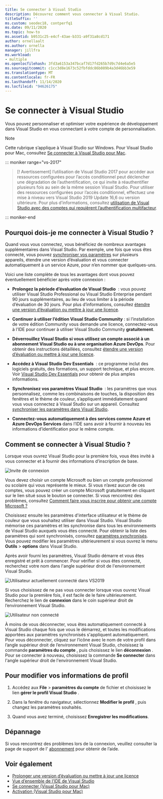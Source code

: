 ```yaml
---
title: Se connecter à Visual Studio
description: Découvrez comment vous connecter à Visual Studio.
titleSuffix: ''
ms.custom: seodec18, contperfq1
ms.date: 09/11/2020
ms.topic: how-to
ms.assetid: b9531c25-e4cf-43ae-b331-a9f31a8cd171
author: ornellaalt
ms.author: ornella
manager: jillfra
ms.workload:
- multiple
ms.openlocfilehash: 3fd3a6153a347bcaf7d17fd265b7d9c7d4e6a5e5
ms.sourcegitcommit: c1cc3d8e1673c52fbfddc86b089b4a3d46bb3e59
ms.translationtype: MT
ms.contentlocale: fr-FR
ms.lasthandoff: 11/14/2020
ms.locfileid: "94626175"
---
```

# <a name="sign-in-to-visual-studio"></a>Se connecter à Visual Studio

Vous pouvez personnaliser et optimiser votre expérience de développement dans Visual Studio en vous connectant à votre compte de personnalisation.

> [!NOTE]
> Cette rubrique s’applique à Visual Studio sur Windows. Pour Visual Studio pour Mac, consultez [Se connecter à Visual Studio pour Mac](/visualstudio/mac/signing-in).

::: moniker range="vs-2017"

> [! Avertissement] l’utilisation de Visual Studio 2017 pour accéder aux ressources configurées pour l’accès conditionnel peut déclencher une dégradation de l’authentification, ce qui invite à réauthentifier plusieurs fois au sein de la même session Visual Studio. 
> Pour utiliser des ressources configurées pour l’accès conditionnel, effectuez une mise à niveau vers Visual Studio 2019 Update 16,6 ou version ultérieure. Pour plus d’informations, consultez [utilisation de Visual Studio avec des comptes qui requièrent l’authentification multifacteur](work-with-multi-factor-authentication.md).

::: moniker-end

## <a name="why-should-i-sign-in-to-visual-studio"></a>Pourquoi dois-je me connecter à Visual Studio ?

Quand vous vous connectez, vous bénéficiez de nombreux avantages supplémentaires dans Visual Studio. Par exemple, une fois que vous êtes connecté, vous pouvez [synchroniser vos paramètres](synchronized-settings-in-visual-studio.md) sur plusieurs appareils, étendre une version d’évaluation et vous connecter automatiquement à un service Azure, pour n’en nommer que quelques-uns.

Voici une liste complète de tous les avantages dont vous pouvez éventuellement bénéficier après votre connexion :
- **Prolongez la période d’évaluation de Visual Studio**  : vous pouvez utiliser Visual Studio Professional ou Visual Studio Enterprise pendant 90 jours supplémentaires, au lieu de vous limiter à la période d’évaluation de 30 jours. Pour plus d’informations, consultez [étendre une version d’évaluation ou mettre à jour une licence](../ide/how-to-unlock-visual-studio.md).

- **Continuer à utiliser l’édition Visual Studio Community** : si l’installation de votre édition Community vous demande une licence, connectez-vous à l’IDE pour continuer à utiliser Visual Studio Community **gratuitement**. 

- **Déverrouillez Visual Studio si vous utilisez un compte associé à un abonnement Visual Studio ou à une organisation Azure DevOps**. Pour obtenir des instructions détaillées, consultez [étendre une version d’évaluation ou mettre à jour une licence](../ide/how-to-unlock-visual-studio.md).

- **Accédez à Visual Studio Dev Essentials**  : ce programme inclut des logiciels gratuits, des formations, un support technique, et plus encore. Voir [Visual Studio Dev Essentials](https://visualstudio.microsoft.com/dev-essentials/) pour obtenir de plus amples informations.

- **Synchronisez vos paramètres Visual Studio**  : les paramètres que vous personnalisez, comme les combinaisons de touches, la disposition des fenêtres et le thème de couleur, s’appliquent immédiatement quand vous vous connectez à Visual Studio sur un appareil. Consultez [synchroniser les paramètres dans Visual Studio](../ide/synchronized-settings-in-visual-studio.md).

- **Connectez-vous automatiquement à des services comme Azure et Azure DevOps Services** dans l’IDE sans avoir à fournir à nouveau les informations d’identification pour le même compte.

## <a name="how-to-sign-in-to-visual-studio"></a>Comment se connecter à Visual Studio ?

Lorsque vous ouvrez Visual Studio pour la première fois, vous êtes invité à vous connecter et à fournir des informations d’inscription de base.

![Invite de connexion](../ide/media/vs2019_signinpopup.png)

Vous devez choisir un compte Microsoft ou bien un compte professionnel ou scolaire qui vous représente le mieux. Si vous n’avez aucun de ces comptes, vous pouvez créer un compte Microsoft gratuitement en cliquant sur le lien situé sous le bouton se connecter. Si vous rencontrez des problèmes, consultez [Comment faire vous inscrire pour obtenir une compte Microsoft ?](https://support.microsoft.com/help/4026324/microsoft-account-how-to-create)

Choisissez ensuite les paramètres d'interface utilisateur et le thème de couleur que vous souhaitez utiliser dans Visual Studio. Visual Studio mémorise ces paramètres et les synchronise dans tous les environnements de Visual Studio auxquels vous êtes connecté. Pour obtenir la liste des paramètres qui sont synchronisés, consultez [paramètres synchronisés](../ide/synchronized-settings-in-visual-studio.md). Vous pouvez modifier les paramètres ultérieurement si vous ouvrez le menu **Outils**  >  **options** dans Visual Studio.

Après avoir fourni les paramètres, Visual Studio démarre et vous êtes enregistré et prêt à commencer. Pour vérifier si vous êtes connecté, recherchez votre nom dans l'angle supérieur droit de l'environnement Visual Studio.

![Utilisateur actuellement connecté dans VS2019](../ide/media/vs2019_username.png)

Si vous choisissez de ne pas vous connecter lorsque vous ouvrez Visual Studio pour la première fois, il est facile de le faire ultérieurement. Recherchez le lien de **connexion** dans le coin supérieur droit de l’environnement Visual Studio.

![Utilisateur non connecté](../ide/media/vs2019_usernotsignedin.png)

À moins de vous déconnecter, vous êtes automatiquement connecté à Visual Studio chaque fois que vous le démarrez, et toutes les modifications apportées aux paramètres synchronisés s'appliquent automatiquement. Pour vous déconnecter, cliquez sur l’icône avec le nom de votre profil dans l’angle supérieur droit de l’environnement Visual Studio, choisissez la commande **paramètres du compte** , puis choisissez le lien **déconnexion** . Pour se connecter à nouveau, choisissez la commande **Se connecter** dans l'angle supérieur droit de l'environnement Visual Studio.

## <a name="to-change-your-profile-information"></a>Pour modifier vos informations de profil

1. Accédez aux **File**  >  **paramètres du compte** de fichier et choisissez le lien **gérer le profil Visual Studio** .

1. Dans la fenêtre du navigateur, sélectionnez **Modifier le profil** , puis changez les paramètres souhaités.

1. Quand vous avez terminé, choisissez **Enregistrer les modifications**.

## <a name="troubleshooting"></a>Dépannage

Si vous rencontrez des problèmes lors de la connexion, veuillez consulter la page de support de l' [abonnement](https://visualstudio.microsoft.com/subscriptions/support/) pour obtenir de l’aide.

## <a name="see-also"></a>Voir également

* [Prolonger une version d’évaluation ou mettre à jour une licence](../ide/how-to-unlock-visual-studio.md)
* [Vue d’ensemble de l’IDE de Visual Studio](../get-started/visual-studio-ide.md)
* [Se connecter (Visual Studio pour Mac)](/visualstudio/mac/signing-in)
* [Activation (Visual Studio pour Mac)](/visualstudio/mac/activation)
